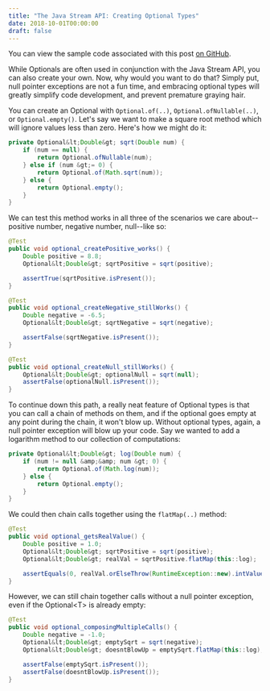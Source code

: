 ```yaml
---
title: "The Java Stream API: Creating Optional Types"
date: 2018-10-01T00:00:00
draft: false
---
```


You can view the sample code associated with this post [on GitHub](https://github.com/nfisher23/java_stream_api_samples).

While Optionals are often used in conjunction with the Java Stream API, you can also create your own.
Now, why would you want to do that? Simply put, null pointer exceptions are not a fun time, and embracing optional
types will greatly simplify code development, and prevent premature graying hair.

You can create an Optional with `Optional.of(..)`, `Optional.ofNullable(..)`, or `Optional.empty()`. Let&#39;s say we want to make a
square root method which will ignore values less than zero. Here&#39;s how we might do it:

``` java
private Optional&lt;Double&gt; sqrt(Double num) {
    if (num == null) {
        return Optional.ofNullable(num);
    } else if (num &gt;= 0) {
        return Optional.of(Math.sqrt(num));
    } else {
        return Optional.empty();
    }
}

```

We can test this method works in all three of the scenarios we care about--positive number, negative number, null--like so:

``` java
@Test
public void optional_createPositive_works() {
    Double positive = 8.8;
    Optional&lt;Double&gt; sqrtPositive = sqrt(positive);

    assertTrue(sqrtPositive.isPresent());
}

@Test
public void optional_createNegative_stillWorks() {
    Double negative = -6.5;
    Optional&lt;Double&gt; sqrtNegative = sqrt(negative);

    assertFalse(sqrtNegative.isPresent());
}

@Test
public void optional_createNull_stillWorks() {
    Optional&lt;Double&gt; optionalNull = sqrt(null);
    assertFalse(optionalNull.isPresent());
}

```

To continue down this path, a really neat feature of Optional types is that you can call a chain of methods on them, and if the
optional goes empty at any point during the chain, it won&#39;t blow up. Without optional types, again, a null pointer exception will
blow up your code. Say we wanted to add a logarithm method to our collection of computations:

``` java
private Optional&lt;Double&gt; log(Double num) {
    if (num != null &amp;&amp; num &gt; 0) {
        return Optional.of(Math.log(num));
    } else {
        return Optional.empty();
    }
}

```

We could then chain calls together using the `flatMap(..)` method:

``` java
@Test
public void optional_getsRealValue() {
    Double positive = 1.0;
    Optional&lt;Double&gt; sqrtPositive = sqrt(positive);
    Optional&lt;Double&gt; realVal = sqrtPositive.flatMap(this::log);

    assertEquals(0, realVal.orElseThrow(RuntimeException::new).intValue());
}

```

However, we can still chain together calls without a null pointer exception, even if the Optional&lt;T&gt; is already empty:

``` java
@Test
public void optional_composingMultipleCalls() {
    Double negative = -1.0;
    Optional&lt;Double&gt; emptySqrt = sqrt(negative);
    Optional&lt;Double&gt; doesntBlowUp = emptySqrt.flatMap(this::log);

    assertFalse(emptySqrt.isPresent());
    assertFalse(doesntBlowUp.isPresent());
}

```


